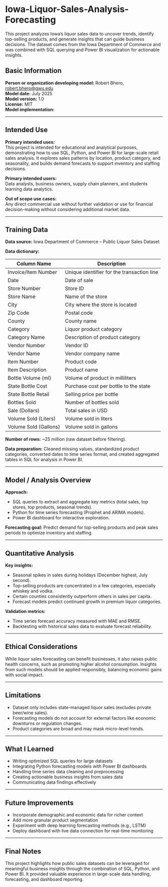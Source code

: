 # Iowa-Liquor-Sales-Analysis-Forecasting
This project analyzes Iowa’s liquor sales data to uncover trends, identify top-selling products, and generate insights that can guide business decisions. The dataset comes from the Iowa Department of Commerce and was combined with SQL querying and Power BI visualization for actionable insights.

## Basic Information

**Person or organization developing model:** Robert Bhero, robert.bhero@gwu.edu  
**Model date:** July 2025  
**Model version:** 1.0  
**License:** MIT  
**Model implementation:**

---

## Intended Use

**Primary intended uses:**  
This project is intended for educational and analytical purposes, demonstrating how to use SQL, Python, and Power BI for large-scale retail sales analysis. It explores sales patterns by location, product category, and seasonality, and builds demand forecasts to support inventory and staffing decisions.  

**Primary intended users:**  
Data analysts, business owners, supply chain planners, and students learning data analytics.  

**Out of scope use cases:**  
Any direct commercial use without further validation or use for financial decision-making without considering additional market data.

---

## Training Data

**Data source:** Iowa Department of Commerce – Public Liquor Sales Dataset  

**Data dictionary:**  

| Column Name           | Description |
|-----------------------|-------------|
| Invoice/Item Number   | Unique identifier for the transaction line |
| Date                  | Date of sale |
| Store Number          | Store ID |
| Store Name            | Name of the store |
| City                  | City where the store is located |
| Zip Code              | Postal code |
| County                | County name |
| Category              | Liquor product category |
| Category Name         | Description of product category |
| Vendor Number         | Vendor ID |
| Vendor Name           | Vendor company name |
| Item Number           | Product code |
| Item Description      | Product name |
| Bottle Volume (ml)    | Volume of product in milliliters |
| State Bottle Cost     | Purchase cost per bottle to the state |
| State Bottle Retail   | Selling price per bottle |
| Bottles Sold          | Number of bottles sold |
| Sale (Dollars)        | Total sales in USD |
| Volume Sold (Liters)  | Volume sold in liters |
| Volume Sold (Gallons) | Volume sold in gallons |

**Number of rows:** ~25 million (raw dataset before filtering).  

**Data preparation:** Cleaned missing values, standardized product categories, converted dates to time series format, and created aggregated tables in SQL for analysis in Power BI.

---

## Model / Analysis Overview

**Approach:**  
- SQL queries to extract and aggregate key metrics (total sales, top stores, top products, seasonal trends).  
- Python for time series forecasting (Prophet and ARIMA models).  
- Power BI dashboard for interactive exploration.  

**Forecasting goal:** Predict demand for top-selling products and peak sales periods to optimize inventory and staffing.  

---

## Quantitative Analysis

**Key insights:**  
- Seasonal spikes in sales during holidays (December highest, July second).  
- Top-selling products are concentrated in a few categories, especially whiskey and vodka.  
- Certain counties consistently outperform others in sales per capita.  
- Forecast models predict continued growth in premium liquor categories.  

**Validation metrics:**  
- Time series forecast accuracy measured with MAE and RMSE.  
- Backtesting with historical sales data to evaluate forecast reliability.

---

## Ethical Considerations

While liquor sales forecasting can benefit businesses, it also raises public health concerns, such as promoting higher alcohol consumption. Insights from such models should be applied responsibly, balancing economic gains with social impact.  

---

## Limitations

- Dataset only includes state-managed liquor sales (excludes private beer/wine sales).  
- Forecasting models do not account for external factors like economic downturns or regulation changes.  
- Product categories are broad and may mask micro-level trends.

---

## What I Learned

- Writing optimized SQL queries for large datasets  
- Integrating Python forecasting models with Power BI dashboards  
- Handling time series data cleaning and preprocessing  
- Creating actionable business insights from sales data  
- Communicating data findings effectively  

---

## Future Improvements

- Incorporate demographic and economic data for richer context  
- Add more granular product segmentation  
- Experiment with deep learning forecasting methods (e.g., LSTM)  
- Deploy dashboard with live data connection for real-time monitoring  

---

## Final Notes

This project highlights how public sales datasets can be leveraged for meaningful business insights through the combination of SQL, Python, and Power BI. It provided valuable experience in large-scale data handling, forecasting, and dashboard reporting.










